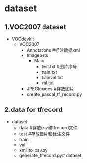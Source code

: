 # dataset
## 1.VOC2007 dataset

- VOCdevkit
  - VOC2007
    - Annotations #标注数据xml
    - ImageSets
      - Main
        - test.txt #图片序号
        - train.txt
        - trainval.txt
        - val.txt
    - JPEGImages #存放图片
    - create_pascal_tf_record.py

## 2.data for tfrecord

- dataset
  - data #存放csv和tfrecord文件
  - test #存放图片和标注文件
  - train
  - val
  - xml_to_csv.py
  - generate_tfrecord.py# dataset
